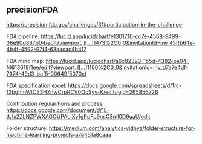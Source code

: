 ## precisionFDA ##

https://precision.fda.gov/challenges/31#participation-in-the-challenge

FDA pipeline: https://lucid.app/lucidchart/e1301710-cc7e-4568-9499-06e90d887b04/edit?viewport_l[…]1473%2C0_0&invitationId=inv_45ffb64e-4b4f-4592-97f4-63aacac4b417

FDA mind map: https://lucid.app/lucidchart/a6c82393-1b5d-4382-be04-f4613618f1ee/edit?viewport_l[…]1100%2C0_0&invitationId=inv_d7a7e4df-7674-49d3-baf5-00649f5370cf

FDA specification excel: https://docs.google.com/spreadsheets/d/1rc-12bghmWtC33HZnwCrpRCV0OcSyv-K/edit#gid=265856726

Contribution regularitions and process: https://docs.google.com/document/d/1E-tUlx2ZLNZPWXAGOUPALIXy1gPpFp9nsC3ml0D9uaU/edit

Folder structure: https://medium.com/analytics-vidhya/folder-structure-for-machine-learning-projects-a7e451a8caaa
